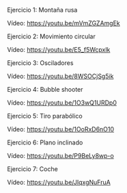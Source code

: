 Ejercicio 1: Montaña rusa

Vídeo: https://youtu.be/mVmZGZAmgEk

Ejercicio 2: Movimiento circular

Vídeo: https://youtu.be/E5_f5Wcpxlk

Ejercicio 3: Osciladores

Vídeo: https://youtu.be/8WSOCjSg5ik

Ejercicio 4: Bubble shooter

Vídeo: https://youtu.be/1O3wQ1URDp0

Ejercicio 5: Tiro parabólico

Vídeo: https://youtu.be/1OoRxD6nO10

Ejercicio 6: Plano inclinado

Vídeo: https://youtu.be/P9BeLy8wp-o

Ejercicio 7: Coche

Vídeo: https://youtu.be/JIqxgNuFruA
